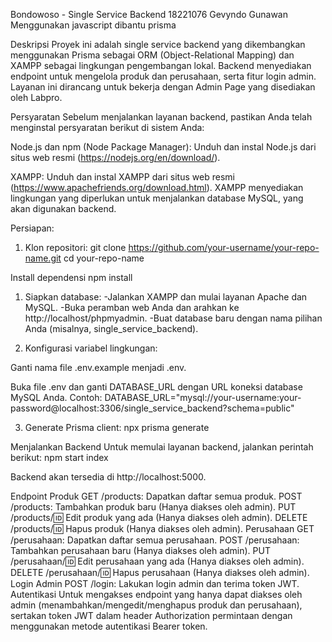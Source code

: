 Bondowoso - Single Service Backend
18221076 Gevyndo Gunawan
Menggunakan javascript dibantu prisma


Deskripsi
Proyek ini adalah single service backend yang dikembangkan menggunakan Prisma sebagai ORM (Object-Relational Mapping) dan XAMPP sebagai lingkungan pengembangan lokal. Backend menyediakan endpoint untuk mengelola produk dan perusahaan, serta fitur login admin. Layanan ini dirancang untuk bekerja dengan Admin Page yang disediakan oleh Labpro.

Persyaratan
Sebelum menjalankan layanan backend, pastikan Anda telah menginstal persyaratan berikut di sistem Anda:

Node.js dan npm (Node Package Manager): Unduh dan instal Node.js dari situs web resmi (https://nodejs.org/en/download/).

XAMPP: Unduh dan instal XAMPP dari situs web resmi (https://www.apachefriends.org/download.html). XAMPP menyediakan lingkungan yang diperlukan untuk menjalankan database MySQL, yang akan digunakan backend.

Persiapan:
1. Klon repositori:
git clone https://github.com/your-username/your-repo-name.git
cd your-repo-name

Install dependensi
npm install

1. Siapkan database:
-Jalankan XAMPP dan mulai layanan Apache dan MySQL.
-Buka peramban web Anda dan arahkan ke http://localhost/phpmyadmin.
-Buat database baru dengan nama pilihan Anda (misalnya, single_service_backend).

2. Konfigurasi variabel lingkungan:

Ganti nama file .env.example menjadi .env.

Buka file .env dan ganti DATABASE_URL dengan URL koneksi database MySQL Anda. Contoh:
DATABASE_URL="mysql://your-username:your-password@localhost:3306/single_service_backend?schema=public"

3. Generate Prisma client:
npx prisma generate

Menjalankan Backend
Untuk memulai layanan backend, jalankan perintah berikut:
npm start index

Backend akan tersedia di http://localhost:5000.

Endpoint
Produk
GET /products: Dapatkan daftar semua produk.
POST /products: Tambahkan produk baru (Hanya diakses oleh admin).
PUT /products/:id: Edit produk yang ada (Hanya diakses oleh admin).
DELETE /products/:id: Hapus produk (Hanya diakses oleh admin).
Perusahaan
GET /perusahaan: Dapatkan daftar semua perusahaan.
POST /perusahaan: Tambahkan perusahaan baru (Hanya diakses oleh admin).
PUT /perusahaan/:id: Edit perusahaan yang ada (Hanya diakses oleh admin).
DELETE /perusahaan/:id: Hapus perusahaan (Hanya diakses oleh admin).
Login Admin
POST /login: Lakukan login admin dan terima token JWT.
Autentikasi
Untuk mengakses endpoint yang hanya dapat diakses oleh admin (menambahkan/mengedit/menghapus produk dan perusahaan), sertakan token JWT dalam header Authorization permintaan dengan menggunakan metode autentikasi Bearer token.


